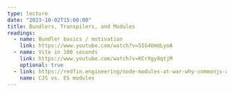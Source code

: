 ```yaml
---
type: lecture
date: "2023-10-02T15:00:00"
title: Bundlers, Transpilers, and Modules
readings:
  - name: Bundler basics / motivation
    link: https://www.youtube.com/watch?v=5IG4UmULyoA
  - name: Vite in 100 seconds
    link: https://www.youtube.com/watch?v=KCrXgy8qtjM
    optional: true
  - link: https://redfin.engineering/node-modules-at-war-why-commonjs-and-es-modules-cant-get-along-9617135eeca1
    name: CJS vs. ES modules
---
```

